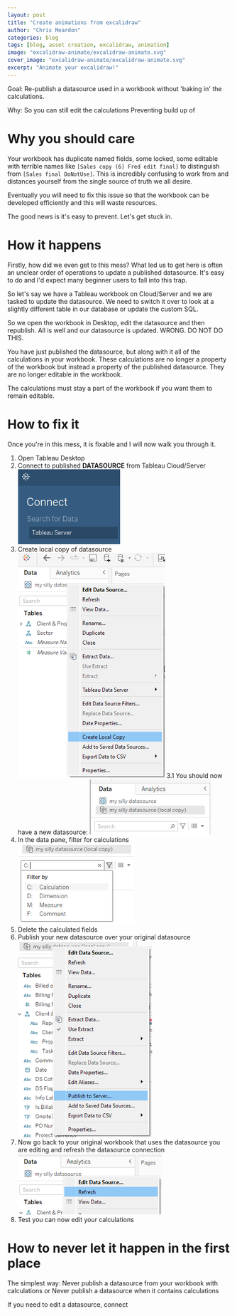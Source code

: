 ```yaml
---
layout: post
title: "Create animations from excalidraw"
author: "Chris Meardon"
categories: blog
tags: [blog, asset creation, excalidraw, animation]
image: "excalidraw-animate/excalidraw-animate.svg"
cover_image: "excalidraw-animate/excalidraw-animate.svg"
excerpt: "Animate your excalidraw!"
---
```


Goal:
Re-publish a datasource used in a workbook without 'baking in' the calculations.

Why:
So you can still edit the calculations
Preventing build up of

# Why you should care

Your workbook has duplicate named fields, some locked, some editable with terrible names like `[Sales copy (6) Fred edit final]` to distinguish from `[Sales final DoNotUse]`. This is incredibly confusing to work from and distances yourself from the single source of truth we all desire.

Eventually you will need to fix this issue so that the workbook can be developed efficiently and this will waste resources.

The good news is it's easy to prevent. Let's get stuck in.

# How it happens

Firstly, how did we even get to this mess? What led us to get here is often an unclear order of operations to update a published datasource. It's easy to do and I'd expect many beginner users to fall into this trap.

So let's say we have a Tableau workbook on Cloud/Server and we are tasked to update the datasource. We need to switch it over to look at a slightly different table in our database or update the custom SQL.

So we open the workbook in Desktop, edit the datasource and then republish. All is well and our datasource is updated. WRONG. DO NOT DO THIS.

You have just published the datasource, but along with it all of the calculations in your workbook. These calculations are no longer a property of the workbook but instead a property of the published datasource. They are no longer editable in the workbook.

The calculations must stay a part of the workbook if you want them to remain editable.

# How to fix it

Once you're in this mess, it is fixable and I will now walk you through it.

1. Open Tableau Desktop
2. Connect to published **DATASOURCE** from Tableau Cloud/Server
   ![image of connect to datasource](/assets/img/baked-datasource/connect-data.png)
3. Create local copy of datasource
   ![create local copy](/assets/img/baked-datasource/create-local-copy.png)
   3.1 You should now have a new datasource:
   ![local copy](/assets/img/baked-datasource/local-copy.png)
4. In the data pane, filter for calculations
   ![filter for calculations](/assets/img/baked-datasource/calc-filter.png)
5. Delete the calculated fields
6. Publish your new datasource over your original datasource
   ![publish new datasource](../assets/img/baked-datasource/publish-to-server.png)
7. Now go back to your original workbook that uses the datasource you are editing and refresh the datasource connection
   ![refresh datasource](../assets/img/baked-datasource/refresh-datasource.png)
8. Test you can now edit your calculations

# How to never let it happen in the first place

The simplest way:
Never publish a datasource from your workbook with calculations
or
Never publish a datasource when it contains calculations

If you need to edit a datasource, connect
